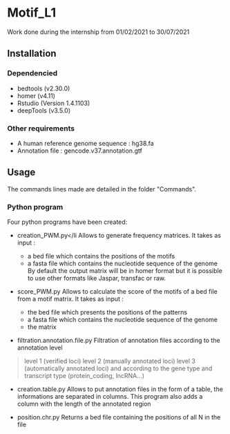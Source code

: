 # Motif_L1
Work done during the internship from  01/02/2021 to 30/07/2021

## Installation

### Dependencied 

- bedtools (v2.30.0)
- homer (v4.11)
- Rstudio (Version 1.4.1103)
- deepTools (v3.5.0)

### Other requirements

- A human reference genome sequence : hg38.fa
- Annotation file : gencode.v37.annotation.gtf

## Usage 

The commands lines made are detailed in the folder "Commands". 

### Python program 

Four python programs have been created:

- creation_PWM.py</li
Allows to generate frequency matrices. It takes as input :
	- a bed file which contains the positions of the motifs 
	- a fasta file which contains the nucleotide sequence of the genome
By default the output matrix will be in homer format but it is possible to use other formats like Jaspar, transfac or raw.

- score_PWM.py
Allows to calculate the score of the motifs of a bed file from a motif matrix. It takes as input :
	- the bed file which presents the positions of the patterns 
	- a fasta file which contains the nucleotide sequence of the genome
	- the matrix 

- filtration.annotation.file.py 
Filtration of annotation files according to the annotation level
>level 1 (verified loci)
>level 2 (manually annotated loci)
>level 3 (automatically annotated loci)
and according to the gene type and transcript type (protein_coding, lncRNA...)

- creation.table.py 
Allows to put annotation files in the form of a table, the informations are separated in columns. This program also adds a column with the length of the annotated region

- position.chr.py
Returns a bed file containing the positions of all N in the file
